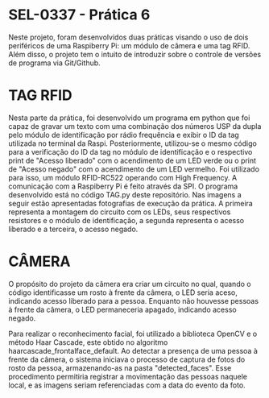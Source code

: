 # SEL-0337 - Prática 6
Neste projeto, foram desenvolvidos duas práticas visando o uso de dois periféricos de uma Raspiberry Pi: um módulo de câmera e uma tag RFID. Além disso, o projeto tem o intuito de introduzir sobre o controle de versões de programa via Git/Github.

# TAG RFID
Nesta parte da prática, foi desenvolvido um programa em python que foi capaz de gravar um texto com uma combinação dos números USP da dupla pelo módulo de identificação por rádio frequência e exibir o ID da tag utilizada no terminal da Raspi. Posteriormente, utilizou-se o mesmo código para a verificação do ID da tag no módulo de identificação e o respectivo print de "Acesso liberado" com o acendimento de um LED verde ou o print de "Acesso negado" com o acendimento de um LED vermelho.
Foi utilizado para isso, um módulo RFID-RC522 operando com High Frequency. A comunicação com a Raspiberry Pi é feito através da SPI. O programa desenvolvido está no código TAG.py deste repositório.
Nas imagens a seguir estão apresentadas fotografias de execução da prática. A primeira representa a montagem do circuito com os LEDs, seus respectivos resistores e o módulo de identificação, a segunda representa o acesso liberado e a terceira, o acesso negado.

# CÂMERA
O propósito do projeto da câmera era criar um circuito no qual, quando o código identificasse um rosto à frente da câmera, o LED seria aceso, indicando acesso liberado para a pessoa. Enquanto não houvesse pessoas à frente da câmera, o LED permaneceria apagado, indicando acesso negado.

Para realizar o reconhecimento facial, foi utilizado a biblioteca OpenCV e o método Haar Cascade, este obtido no algoritmo haarcascade_frontalface_default. Ao detectar a presença de uma pessoa à frente da câmera, o sistema iniciava o processo de captura de fotos do rosto da pessoa, armazenando-as na pasta "detected_faces". Esse procedimento permitiria registrar a movimentação das pessoas naquele local, e as imagens seriam referenciadas com a data do evento da foto.

